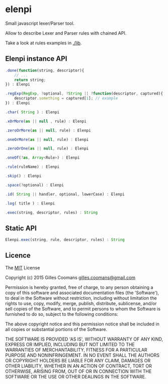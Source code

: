 # elenpi

Small javascript lexer/Parser tool.

Allow to describe Lexer and Parser rules with chained API.

Take a look at rules examples in [./lib](./lib).


## Elenpi instance API

```javascript
.done(function(string, descriptor){
	// ...
	return string;
}) : Elenpi
```

```javascript
.regExp(RegExp, ?optional, ?String || ?function(descriptor, captured){
	descriptor.something = captured[1]; // example
}) : Elenpi
```

```javascript
.char( String ) : Elenpi
```

```javascript
.xOrMore(as || null , rule) : Elenpi
```

```javascript
.zeroOrMore(as || null, rule) : Elenpi
```

```javascript
.oneOrMore(as || null, rule) : Elenpi
```

```javascript
.zeroOrOne(as || null, rule) : Elenpi
```

```javascript
.oneOf(?as, Array<Rule>) : Elenpi
```

```javascript
.rule(ruleName) : Elenpi
```

```javascript
.skip() : Elenpi
```

```javascript
.space(?optional) : Elenpi
```

```javascript
.id( String || handler, optional, lowerCase) : Elenpi
```

```javascript
.log( title ) : Elenpi
```

```javascript
.exec(string, descriptor, rules) : String
```


## Static API

```javascript
Elenpi.exec(string, rule, descriptor, rules) : String
```


## Licence

The [MIT](http://opensource.org/licenses/MIT) License

Copyright (c) 2015 Gilles Coomans <gilles.coomans@gmail.com>

Permission is hereby granted, free of charge, to any person obtaining a copy of this software and associated documentation files (the 'Software'), to deal in the Software without restriction, including without limitation the rights to use, copy, modify, merge, publish, distribute, sublicense, and/or sell copies of the Software, and to permit persons to whom the Software is furnished to do so, subject to the following conditions:

The above copyright notice and this permission notice shall be included in all copies or substantial portions of the Software.

THE SOFTWARE IS PROVIDED 'AS IS', WITHOUT WARRANTY OF ANY KIND, EXPRESS OR IMPLIED, INCLUDING BUT NOT LIMITED TO THE WARRANTIES OF MERCHANTABILITY, FITNESS FOR A PARTICULAR PURPOSE AND NONINFRINGEMENT. IN NO EVENT SHALL THE AUTHORS OR COPYRIGHT HOLDERS BE LIABLE FOR ANY CLAIM, DAMAGES OR OTHER LIABILITY, WHETHER IN AN ACTION OF CONTRACT, TORT OR OTHERWISE, ARISING FROM, OUT OF OR IN CONNECTION WITH THE SOFTWARE OR THE USE OR OTHER DEALINGS IN THE SOFTWARE.
